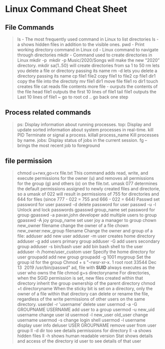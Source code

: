# Linux Command Cheat Sheet
## File Commands
  > ls - The most frequently used command in Linux to list directories
> ls -a shows hidden files in addition to the visible ones.
> pwd - Print working directory command in Linux
> cd - Linux command to navigate through directories
> mkdir - Command used to create directories in Linux
> mkdir -p  mkdir -p Music/2020/Songs will make the new “2020” directory.
> mkdir sa{1..50} will create directories from sa 1 to 50
> rm  lets you delete a file or directory passing its name
> rm -d lets you delete a directory passing its name
> cp file1 file2 copy file1 to file2
> cp file1 dir1 copy the file into the directoty
> mv file1 dir1 move file file1 ro dir1
> touch creates file
> cat reads file contents
> more file - ourputs the contents of the file
> head file1 outputs the first 10 lines of file1
> tail file1 outputs the Last 10 lines of file1
> ~ go to root
> cd .. go back one step
> 

## Process related commands
> ps: Display information about running processes.
> top: Display and update sorted information about system processes in real-time.
> kill PID Terminate or signal a process.
> killall process_name Kill processes by name.
> jobs: Display status of jobs in the current session.
> fg – brings the most recent job to foreground

## file permission
> chmod u+rwx,go=rx file.txt This command adds read, write, and execute permissions for the owner (u) and removes all permissions for the group (g) and others (o) on the file.txt.
> umask 077 determines the default permissions assigned to newly created files and directorie, so a umask of 022 will result in permissions of 755 for directories and 644 for files (since 777 - 022 = 755 and 666 - 022 = 644)
> Passwd set password for user
> passwd -d delete password for user
> passwd -u -l Unlock and lock passwords
> gpasswd group_name set password for group
> gpasswd -a pavan,john developer add multiple users to group
> gpasswd -A joy group_name set user joy a manager to group
> chown new_owner filename change the owner of a file
> chown new_owner:new_group filename Change the owner and group of a file:
> adduser add new user
> adduser -m user creates home directory
> adduser -g add users primary group
> adduser -G add users secondary group
> adduser -s bin/bash user add bin bash shell to the user
> adduser -h /home/user_custom user Specify the home directory for user
> groupadd add new group
> groupadd -g 1001 mygroup Set the group id for the group
> Chmod + s "-rwsr-xr-x. 1 root root 33544 Dec 13  2019 /usr/bin/passwd" ad, file with **SUID** always executes as the user who owns the file
> chmod g+s directoryname  For directories, when the SGID permission is set, new files created within that directory inherit the group ownership of the parent directory
> chmod +t directoryname When the sticky bit is set on a directory, only the owner of a file within that directory can delete or rename the file, regardless of the write permissions of other users on the same directory.
> userdel -r 'username' delete user
> usermod -a -G GROUPNAME USERNAME add user to a group
> usermod -u new_uid username change user id
> usermod -l new_user old_user change username
> usermod -s change login shell
> usermod -l username display user info
> deluser USER GROUPNAME remove user from user group
> ll -d dir too see details permissions for directory
> ll -a shows hidden files
> ll -h shows human readable version
> Stat shows details and access of the directory
> id  user to see details of that user 
